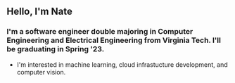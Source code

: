 ## Hello, I'm Nate
### I'm a software engineer double majoring in Computer Engineering and Electrical Engineering from Virginia Tech. I'll be graduating in Spring '23.
- I'm interested in machine learning, cloud infrastucture development, and computer vision.
<!---
natedddd/natedddd is a ✨ special ✨ repository because its `README.md` (this file) appears on your GitHub profile.
You can click the Preview link to take a look at your changes.
--->
